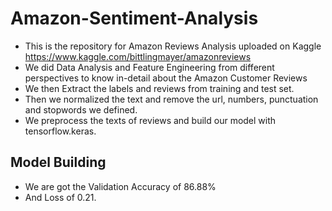 # Amazon-Sentiment-Analysis
* This is the repository for Amazon Reviews Analysis uploaded on Kaggle https://www.kaggle.com/bittlingmayer/amazonreviews
* We did Data Analysis and Feature Engineering from different perspectives to know in-detail about the Amazon  Customer Reviews
* We then Extract the labels and reviews from training and test set.
* Then we normalized the text and remove the url, numbers, punctuation and stopwords we defined.
* We preprocess the texts of reviews and build our model with tensorflow.keras.

## Model Building
* We are got the Validation Accuracy of 86.88%
* And Loss of 0.21.

